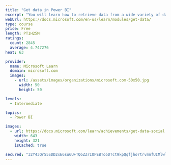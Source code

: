 ```yaml
---
title: "Get data in Power BI"
excerpt: "You will learn how to retrieve data from a wide variety of data sources, including Microsoft Excel, relational databases, and NoSQL data stores. You will also learn how to improve performance while retrieving data."
webUrl: https://docs.microsoft.com/en-us/learn/modules/get-data/
type: course
price: Free
length: PT1H25M
ratings:
  count: 2845
  average: 4.747276
heat: 63

provider:
  name: Microsoft Learn
  domain: microsoft.com
  images:
    - url: /assets/images/organizations/microsoft.com-50x50.jpg
      width: 50
      height: 50

levels:
  - Intermediate

topics:
  - Power BI

images:
  - url: https://docs.microsoft.com/learn/achievements/get-data-social.png
    width: 643
    height: 321
    isCached: true

secured: "32Y43QrS5SDD2xE6su6U+TQoZZrIOPEBTooDTct9kpQqfjho7trvmnfUIMlwla+boIOQ84oLB6OVyh6aMcYzOIZZYPGrrWQu4LXxr+D3vGydw6yn9Q/a+aV1KrRHcrpTB6PFi/5Ta940e9eUn11u3tkW5yNjb6RQ2wD0dMTFaEOuCJNKiQbc9FZ2tgy0B5KhP9Tx/wPK9M34aJbkbVIqTrouCZVB2OFYm4LQ7ThBaIoIgaplu/fHahOOGZdhKZiK0OEYFWRogw9hDqemq28VBzxk//DYPwoao+Y0K9sFluSGfzBGpUyjjPJ8xHNoUlwtk/opmK3I65ewLvCvja94rHCwL8GDF1J/WWZCeDhzh/pAh0JyOb0xqnRu8OpoOD1zIMJJWFk0bReYLKNBbYR6IORLhtjCr7RryGI0PLltC8g=;vWFEwWf68tjehJoujLLu3A=="
---
```


